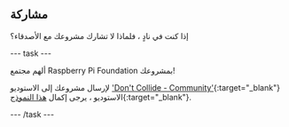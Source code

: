 ## مشاركة

إذا كنت في نادٍ ، فلماذا لا تشارك مشروعك مع الأصدقاء؟

--- task ---

ألهم مجتمع Raspberry Pi Foundation بمشروعك!

لإرسال مشروعك إلى الاستوديو ['Don't Collide - Community'](https://wke.lt/w/s/KobNfx){:target="_blank"} الاستوديو ، يرجى إكمال [هذا النموذج](https://form.raspberrypi.org/f/community-project-submissions){:target="_blank"}.

--- /task ---
